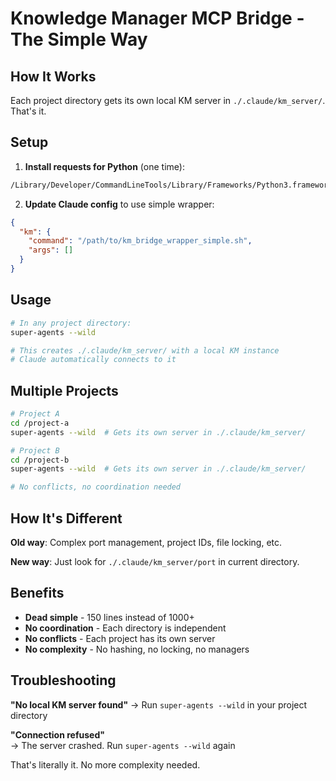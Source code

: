 # Knowledge Manager MCP Bridge - The Simple Way

## How It Works

Each project directory gets its own local KM server in `./.claude/km_server/`. That's it.

## Setup

1. **Install requests for Python** (one time):
```bash
/Library/Developer/CommandLineTools/Library/Frameworks/Python3.framework/Versions/3.9/Resources/Python.app/Contents/MacOS/Python -m pip install requests
```

2. **Update Claude config** to use simple wrapper:
```json
{
  "km": {
    "command": "/path/to/km_bridge_wrapper_simple.sh",
    "args": []
  }
}
```

## Usage

```bash
# In any project directory:
super-agents --wild

# This creates ./.claude/km_server/ with a local KM instance
# Claude automatically connects to it
```

## Multiple Projects

```bash
# Project A
cd /project-a
super-agents --wild  # Gets its own server in ./.claude/km_server/

# Project B  
cd /project-b
super-agents --wild  # Gets its own server in ./.claude/km_server/

# No conflicts, no coordination needed
```

## How It's Different

**Old way**: Complex port management, project IDs, file locking, etc.

**New way**: Just look for `./.claude/km_server/port` in current directory.

## Benefits

- **Dead simple** - 150 lines instead of 1000+
- **No coordination** - Each directory is independent
- **No conflicts** - Each project has its own server
- **No complexity** - No hashing, no locking, no managers

## Troubleshooting

**"No local KM server found"**
→ Run `super-agents --wild` in your project directory

**"Connection refused"**  
→ The server crashed. Run `super-agents --wild` again

That's literally it. No more complexity needed.